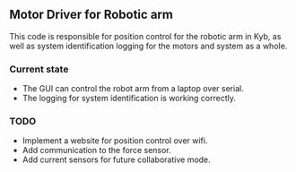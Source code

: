 
## Motor Driver for Robotic arm

This code is responsible for position control for the robotic arm in Kyb, as well as system identification logging for the motors and system as a whole.

### Current state

* The GUI can control the robot arm from a laptop over serial.
* The logging for system identification is working correctly.

### TODO

* Implement a website for position control over wifi.
* Add communication to the force sensor.
* Add current sensors for future collaborative mode.